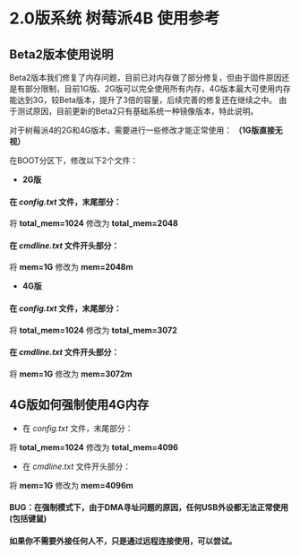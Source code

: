 # 2.0版系统 树莓派4B 使用参考

## Beta2版本使用说明

Beta2版本我们修复了内存问题，目前已对内存做了部分修复，但由于固件原因还是有部分限制，目前1G版、2G版可以完全使用所有内存，4G版本最大可使用内存能达到3G，较Beta版本，提升了3倍的容量，后续完善的修复还在继续之中。
由于测试原因，目前更新的Beta2只有基础系统一种镜像版本，特此说明。

对于树莓派4的2G和4G版本，需要进行一些修改才能正常使用： **（1G版直接无视）**

在BOOT分区下，修改以下2个文件：

- **2G版**

#### 在 *config.txt* 文件，末尾部分：

将 **total_mem=1024** 修改为 **total_mem=2048**

#### 在 *cmdline.txt* 文件开头部分：

将 **mem=1G** 修改为 **mem=2048m**

- **4G版**

#### 在 *config.txt* 文件，末尾部分：

将 **total_mem=1024** 修改为 **total_mem=3072**

#### 在 *cmdline.txt* 文件开头部分：

将 **mem=1G** 修改为 **mem=3072m**


## 4G版如何强制使用4G内存

- 在 *config.txt* 文件，末尾部分：

将 **total_mem=1024** 修改为 **total_mem=4096**

- 在 *cmdline.txt* 文件开头部分：

将 **mem=1G** 修改为 **mem=4096m**

#### BUG：在强制模式下，由于DMA寻址问题的原因，任何USB外设都无法正常使用(包括键鼠)

#### 如果你不需要外接任何人不，只是通过远程连接使用，可以尝试。
